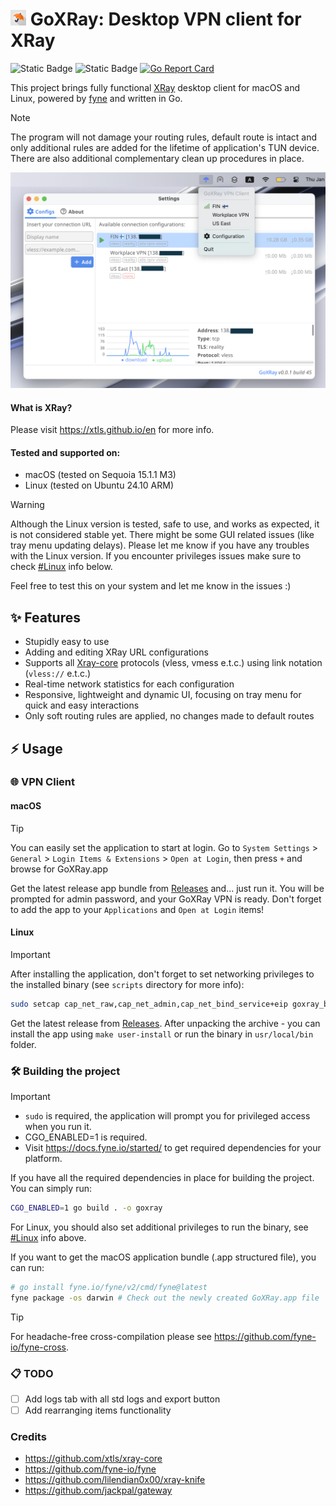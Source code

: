 # <img width="25px" src="icon/assets/app.png" alt="app logo"> GoXRay: Desktop VPN client for XRay
![Static Badge](https://img.shields.io/badge/OS-macOS%20%7C%20Linux-blue?style=flat&logo=linux&logoColor=white&logoSize=auto&color=blue)
![Static Badge](https://img.shields.io/badge/Go-1.21+-00ADD8?style=flat&logo=go&logoColor=white)
[![Go Report Card](https://goreportcard.com/badge/github.com/goxray/desktop)](https://goreportcard.com/report/github.com/goxray/desktop)

This project brings fully functional [XRay](https://github.com/XTLS/Xray-core) desktop client for macOS and Linux, powered by [fyne](https://github.com/fyne-io/fyne) and written in Go.

> [!NOTE]
> The program will not damage your routing rules, default route is intact and only additional rules are added for the lifetime of application's TUN device. There are also additional complementary clean up procedures in place.

<img alt="" src=".github/images/overview_screenshot.png">

#### What is XRay?
Please visit https://xtls.github.io/en for more info.

#### Tested and supported on:
- macOS (tested on Sequoia 15.1.1 M3)
- Linux (tested on Ubuntu 24.10 ARM)

> [!WARNING]
> Although the Linux version is tested, safe to use, and works as expected, it is not considered stable yet. There might be some GUI related issues (like tray menu updating delays).
> Please let me know if you have any troubles with the Linux version. If you encounter privileges issues make sure to check [#Linux](#linux) info below.
>
> Feel free to test this on your system and let me know in the issues :)

## ✨ Features
- Stupidly easy to use
- Adding and editing XRay URL configurations
- Supports all [Xray-core](https://github.com/XTLS/Xray-core) protocols (vless, vmess e.t.c.) using link notation (`vless://` e.t.c.)
- Real-time network statistics for each configuration
- Responsive, lightweight and dynamic UI, focusing on tray menu for quick and easy interactions
- Only soft routing rules are applied, no changes made to default routes

## ⚡️ Usage

### 🌐 VPN Client

#### macOS

> [!TIP]
> You can easily set the application to start at login.
> Go to `System Settings` > `General` > `Login Items & Extensions` > `Open at Login`, then press `+` and browse for GoXRay.app

Get the latest release app bundle from [Releases](https://github.com/goxray/desktop/releases) and... just run it.
You will be prompted for admin password, and your GoXRay VPN is ready.
Don't forget to add the app to your `Applications` and `Open at Login` items!

#### Linux

> [!IMPORTANT]
> After installing the application, don't forget to set networking privileges to the installed binary (see `scripts` directory for more info):
> ```bash
> sudo setcap cap_net_raw,cap_net_admin,cap_net_bind_service+eip goxray_binary_path
> ```

Get the latest release from [Releases](https://github.com/goxray/desktop/releases).
After unpacking the archive - you can install the app using `make user-install` or run the binary in `usr/local/bin` folder.

### 🛠️ Building the project

> [!IMPORTANT]
> - `sudo` is required, the application will prompt you for privileged access when you run it.
> - CGO_ENABLED=1 is required.
> - Visit https://docs.fyne.io/started/ to get required dependencies for your platform.

If you have all the required dependencies in place for building the project. You can simply run:
```bash
CGO_ENABLED=1 go build . -o goxray
```

For Linux, you should also set additional privileges to run the binary, see [#Linux](#linux) info above.

If you want to get the macOS application bundle (.app structured file), you can run:
```bash
# go install fyne.io/fyne/v2/cmd/fyne@latest
fyne package -os darwin # Check out the newly created GoXRay.app file
```

> [!TIP]
> For headache-free cross-compilation please see https://github.com/fyne-io/fyne-cross.

### 📋 TODO
- [ ] Add logs tab with all std logs and export button
- [ ] Add rearranging items functionality

### Credits

- https://github.com/xtls/xray-core
- https://github.com/fyne-io/fyne
- https://github.com/lilendian0x00/xray-knife
- https://github.com/jackpal/gateway
